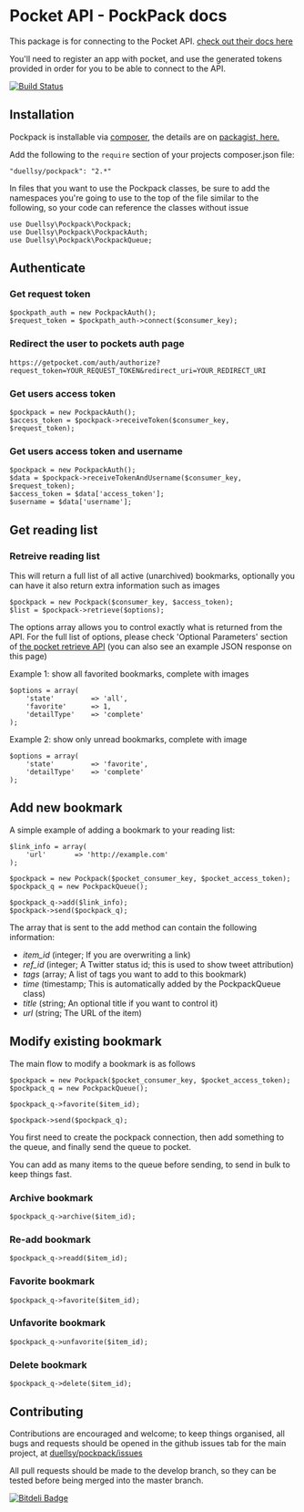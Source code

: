 # Pocket API - PockPack docs

This package is for connecting to the Pocket API. [check out their docs here](http://getpocket.com/developer/)

You'll need to register an app with pocket, and use the generated tokens provided in order for you to be able to connect to the API.

[![Build Status](https://travis-ci.org/duellsy/pockpack.png?branch=master)](https://travis-ci.org/duellsy/pockpack)

## Installation

Pockpack is installable via [composer](http://getcomposer.org/doc/00-intro.md), the details are on [packagist, here.](https://packagist.org/packages/duellsy/pockpack)

Add the following to the `require` section of your projects composer.json file:
```
"duellsy/pockpack": "2.*"
```

In files that you want to use the Pockpack classes, be sure to add the namespaces
you're going to use to the top of the file similar to the following,
so your code can reference the classes without issue
````
use Duellsy\Pockpack\Pockpack;
use Duellsy\Pockpack\PockpackAuth;
use Duellsy\Pockpack\PockpackQueue;
````

## Authenticate

### Get request token

```
$pockpath_auth = new PockpackAuth();
$request_token = $pockpath_auth->connect($consumer_key);
```

### Redirect the user to pockets auth page

```
https://getpocket.com/auth/authorize?request_token=YOUR_REQUEST_TOKEN&redirect_uri=YOUR_REDIRECT_URI
```

### Get users access token

```
$pockpack = new PockpackAuth();
$access_token = $pockpack->receiveToken($consumer_key, $request_token);
```

### Get users access token and username

```
$pockpack = new PockpackAuth();
$data = $pockpack->receiveTokenAndUsername($consumer_key, $request_token);
$access_token = $data['access_token'];
$username = $data['username'];
```

## Get reading list

### Retreive reading list
This will return a full list of all active (unarchived) bookmarks, optionally
you can have it also return extra information such as images

```
$pockpack = new Pockpack($consumer_key, $access_token);
$list = $pockpack->retrieve($options);
```

The options array allows you to control exactly what is returned from the API.
For the full list of options, please check 'Optional Parameters' section of [the pocket retrieve API](http://getpocket.com/developer/docs/v3/retrieve) (you can also see an example JSON response on this page)

Example 1: show all favorited bookmarks, complete with images
```
$options = array(
    'state'         => 'all',
    'favorite'      => 1,
    'detailType'    => 'complete'
);
```

Example 2: show only unread bookmarks, complete with image
```
$options = array(
    'state'         => 'favorite',
    'detailType'    => 'complete'
);
```

## Add new bookmark

A simple example of adding a bookmark to your reading list:
```
$link_info = array(
    'url'       => 'http://example.com'
);

$pockpack = new Pockpack($pocket_consumer_key, $pocket_access_token);
$pockpack_q = new PockpackQueue();

$pockpack_q->add($link_info);
$pockpack->send($pockpack_q);
```

The array that is sent to the add method can contain the following information:
- *item_id* (integer; If you are overwriting a link)
- *ref_id* (integer; A Twitter status id; this is used to show tweet attribution)
- *tags* (array; A list of tags you want to add to this bookmark)
- *time* (timestamp; This is automatically added by the PockpackQueue class)
- *title* (string; An optional title if you want to control it)
- *url* (string; The URL of the item)

## Modify existing bookmark

The main flow to modify a bookmark is as follows

```
$pockpack = new Pockpack($pocket_consumer_key, $pocket_access_token);
$pockpack_q = new PockpackQueue();

$pockpack_q->favorite($item_id);

$pockpack->send($pockpack_q);
```

You first need to create the pockpack connection, then add something to the
queue, and finally send the queue to pocket.

You can add as many items to the queue before sending, to send in bulk to
keep things fast.

### Archive bookmark

```
$pockpack_q->archive($item_id);
```

### Re-add bookmark

```
$pockpack_q->readd($item_id);
```

### Favorite bookmark

```
$pockpack_q->favorite($item_id);
```

### Unfavorite bookmark

```
$pockpack_q->unfavorite($item_id);
```

### Delete bookmark

```
$pockpack_q->delete($item_id);
```


## Contributing

Contributions are encouraged and welcome; to keep things organised, all bugs and requests should be
opened in the github issues tab for the main project, at [duellsy/pockpack/issues](https://github.com/duellsy/pockpack/issues)

All pull requests should be made to the develop branch, so they can be tested before being merged into the master branch.

[![Bitdeli Badge](https://d2weczhvl823v0.cloudfront.net/duellsy/pockpack/trend.png)](https://bitdeli.com/free "Bitdeli Badge")
